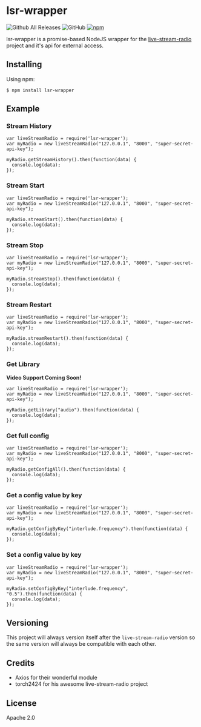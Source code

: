 # lsr-wrapper
![Github All Releases](https://img.shields.io/github/downloads/lsremote/lsr-wrapper/total.svg?style=flat-square) ![GitHub](https://img.shields.io/github/license/lsremote/lsr-wrapper.svg?style=flat-square) [![npm](https://img.shields.io/npm/v/lsr-wrapper.svg?style=flat-square)](https://npmjs.com/package/lsr-wrapper)

lsr-wrapper is a promise-based NodeJS wrapper for the [live-stream-radio](https://github.com/torch2424/live-stream-radio) project and it's api for external access.


## Installing
Using npm:
```
$ npm install lsr-wrapper
```

## Example
### Stream History
```
var liveStreamRadio = require('lsr-wrapper');
var myRadio = new liveStreamRadio("127.0.0.1", "8000", "super-secret-api-key");

myRadio.getStreamHistory().then(function(data) {
  console.log(data);
});
```

### Stream Start
```
var liveStreamRadio = require('lsr-wrapper');
var myRadio = new liveStreamRadio("127.0.0.1", "8000", "super-secret-api-key");

myRadio.streamStart().then(function(data) {
  console.log(data);
});
```

### Stream Stop
```
var liveStreamRadio = require('lsr-wrapper');
var myRadio = new liveStreamRadio("127.0.0.1", "8000", "super-secret-api-key");

myRadio.streamStop().then(function(data) {
  console.log(data);
});
```

### Stream Restart
```
var liveStreamRadio = require('lsr-wrapper');
var myRadio = new liveStreamRadio("127.0.0.1", "8000", "super-secret-api-key");

myRadio.streamRestart().then(function(data) {
  console.log(data);
});
```

### Get Library
**Video Support Coming Soon!**
```
var liveStreamRadio = require('lsr-wrapper');
var myRadio = new liveStreamRadio("127.0.0.1", "8000", "super-secret-api-key");

myRadio.getLibrary("audio").then(function(data) {
  console.log(data);
});
```


### Get full config
```
var liveStreamRadio = require('lsr-wrapper');
var myRadio = new liveStreamRadio("127.0.0.1", "8000", "super-secret-api-key");

myRadio.getConfigAll().then(function(data) {
  console.log(data);
});
```

### Get a config value by key
```
var liveStreamRadio = require('lsr-wrapper');
var myRadio = new liveStreamRadio("127.0.0.1", "8000", "super-secret-api-key");

myRadio.getConfigByKey("interlude.frequency").then(function(data) {
  console.log(data);
});
```

### Set a config value by key
```
var liveStreamRadio = require('lsr-wrapper');
var myRadio = new liveStreamRadio("127.0.0.1", "8000", "super-secret-api-key");

myRadio.setConfigByKey("interlude.frequency", "0.5").then(function(data) {
  console.log(data);
});
```

## Versioning
This project will always version itself after the `live-stream-radio` version so the same version will always be compatible with each other.

## Credits
* Axios for their wonderful module
* torch2424 for his awesome live-stream-radio project

## License
Apache 2.0
